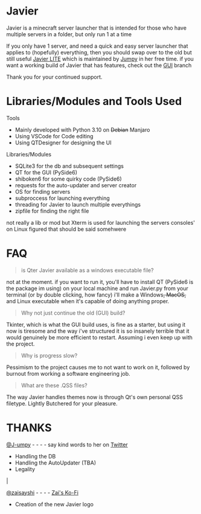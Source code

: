 # Javier
Javier is a minecraft server launcher that is intended for those who have multiple servers in a folder, but only run 1 at a time

If you only have 1 server, and need a quick and easy server launcher that applies to (hopefully) everything, then you should swap over to the old but still useful [Javier LITE](https://github.com/Neeko-iko/JavierLauncher/tree/LITE) which is maintained by [Jumpy](https://www.github.com/jumpyvonvagabond) in her free time.
if you want a working build of Javier that has features, check out the [GUI](https://github.com/Neeko-iko/JavierLauncher/tree/GUI) branch


Thank you for your continued support.


# Libraries/Modules and Tools Used
Tools
 - Mainly developed with Python 3.10 on ~~Debian~~ Manjaro
 - Using VSCode for Code editing
 - Using QTDesigner for designing the UI

Libraries/Modules
 - SQLite3 for the db and subsequent settings
 - QT for the GUI (PySide6)
 - shiboken6 for some quirky code (PySide6)
 - requests for the auto-updater and server creator
 - OS for finding servers
 - subproccess for launching everything
 - threading for Javier to launch multiple everythings
 - zipfile for finding the right file



not really a lib or mod but Xterm is used for launching the servers consoles' on Linux
figured that should be said somehwere


# FAQ
> is Qter Javier available as a windows executable file?

not at the moment. if you want to run it, you'll have to install QT (PySide6 is the package im using) on your local machine and run Javier.py from your terminal (or by double clicking, how fancy)
i'll make a Windows~~, MacOS,~~ and Linux executable when it's capable of doing anything proper. 

> Why not just continue the old (GUI) build?

Tkinter, which is what the GUI build uses, is fine as a starter, but using it now is tiresome and the way i've structured it is so insanely terrible that it would genuinely be more efficient to restart.  Assuming i even keep up with the project.

> Why is progress slow?

Pessimism to the project causes me to not want to work on it, followed by burnout from working a software engineering job.

> What are these .QSS files?

The way Javier handles themes now is through Qt's own personal QSS filetype.  Lightly Butchered for your pleasure.



# THANKS
[@J-umpy](https://www.github.com/jumpyvonvagabond) - - - - say kind words to her on [Twitter](https://twitter.com/J_umpy)
 - Handling the DB 
 - Handling the AutoUpdater (TBA)
 - Legality 

|

[@zaisayshi](https://twitter.com/zaisayshi) - - - - [Zai's Ko-Fi](https://ko-fi.com/zaisayshi)
 - Creation of the new Javier logo
 


